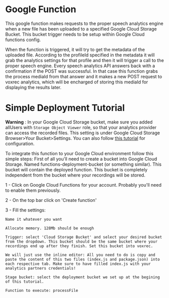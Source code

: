 # Google Function

This google function makes requests to the proper speech analytics engine when a new file has been uploaded to a specified Google Cloud Storage Bucket. This bucket trigger needs to be setup within Google Cloud functions config.

When the function is triggered, it will try to get the metadata of the uploaded file. According to the profileId specified in the metadata it will grab the analytics settings for that profile and then it will trigger a call to the proper speech engine.
Every speech analytics API answers back with a confirmation if the POST was successful. In that case this function grabs the process mediaId from that answer and it makes a new POST request to voxrec analytics, which will be encharged of storing this mediaId for displaying the results later.

# Simple Deployment Tutorial

**Warning** : In your Google Cloud Storage bucket, make sure you added allUsers with `Storage Object Viewer` role, so that your analytics provider can access the recorded files. This setting is under Google Cloud Storage Browser>Your Bucket>Settings. You can also follow [this tutorial](https://cloud.google.com/storage/docs/access-control/making-data-public) for configuration.

To integrate this function to your Google Cloud environment follow this simple steps:
First of all you'll need to create a bucket into Google Cloud Storage. Named functions-deployment-bucket (or something similar). This bucket will contain the deployed function. This bucket is completely independent from the bucket where your recordings will be stored.

1 - Click on Google Cloud Functions for your account. Probably you'll need to enable them previously.

2 - On the top bar click on 'Create function'

3 - Fill the settings:

    Name it whatever you want

    Allocate memory. 128Mb should be enough

    Trigger: select 'Cloud Storage Bucket' and select your desired bucket from the dropdown. This bucket should be the same bucket where your recordings end up after they finish. Set this bucket into voxrec.

    We will just use the inline editor: All you need to do is copy and paste the content of this two files (index.js and package.json) into each respective tab. Make sure to have filled index.js with your analytics partners credentials!

    Stage bucket: select the deployment bucket we set up at the begining of this tutorial.

    Function to execute: processFile

